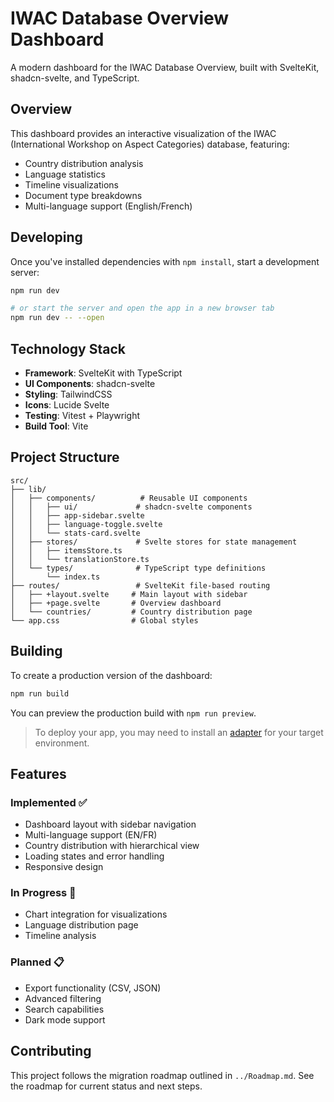 # IWAC Database Overview Dashboard

A modern dashboard for the IWAC Database Overview, built with SvelteKit, shadcn-svelte, and TypeScript.

## Overview

This dashboard provides an interactive visualization of the IWAC (International Workshop on Aspect Categories) database, featuring:
- Country distribution analysis
- Language statistics
- Timeline visualizations
- Document type breakdowns
- Multi-language support (English/French)

## Developing

Once you've installed dependencies with `npm install`, start a development server:

```bash
npm run dev

# or start the server and open the app in a new browser tab
npm run dev -- --open
```

## Technology Stack

- **Framework**: SvelteKit with TypeScript
- **UI Components**: shadcn-svelte
- **Styling**: TailwindCSS
- **Icons**: Lucide Svelte
- **Testing**: Vitest + Playwright
- **Build Tool**: Vite

## Project Structure

```
src/
├── lib/
│   ├── components/          # Reusable UI components
│   │   ├── ui/             # shadcn-svelte components
│   │   ├── app-sidebar.svelte
│   │   ├── language-toggle.svelte
│   │   └── stats-card.svelte
│   ├── stores/             # Svelte stores for state management
│   │   ├── itemsStore.ts
│   │   └── translationStore.ts
│   └── types/              # TypeScript type definitions
│       └── index.ts
├── routes/                 # SvelteKit file-based routing
│   ├── +layout.svelte     # Main layout with sidebar
│   ├── +page.svelte       # Overview dashboard
│   └── countries/         # Country distribution page
└── app.css                # Global styles
```

## Building

To create a production version of the dashboard:

```bash
npm run build
```

You can preview the production build with `npm run preview`.

> To deploy your app, you may need to install an [adapter](https://svelte.dev/docs/kit/adapters) for your target environment.

## Features

### Implemented ✅
- Dashboard layout with sidebar navigation
- Multi-language support (EN/FR)
- Country distribution with hierarchical view
- Loading states and error handling
- Responsive design

### In Progress 🔄
- Chart integration for visualizations
- Language distribution page
- Timeline analysis

### Planned 📋
- Export functionality (CSV, JSON)
- Advanced filtering
- Search capabilities
- Dark mode support

## Contributing

This project follows the migration roadmap outlined in `../Roadmap.md`. See the roadmap for current status and next steps.
